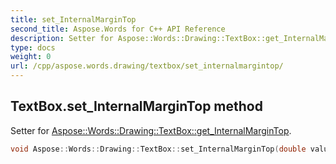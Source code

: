 ```yaml
---
title: set_InternalMarginTop
second_title: Aspose.Words for C++ API Reference
description: Setter for Aspose::Words::Drawing::TextBox::get_InternalMarginTop. 
type: docs
weight: 0
url: /cpp/aspose.words.drawing/textbox/set_internalmargintop/
---
```

## TextBox.set_InternalMarginTop method


Setter for [Aspose::Words::Drawing::TextBox::get_InternalMarginTop](../get_internalmargintop/).

```cpp
void Aspose::Words::Drawing::TextBox::set_InternalMarginTop(double value)
```

